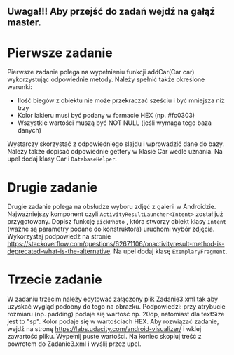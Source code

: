 ## Uwaga!!! Aby przejść do zadań wejdź na gałąź master.

# Pierwsze zadanie

Pierwsze zadanie polega na wypełnieniu funkcji addCar(Car car) wykorzystując odpowiednie metody. Należy spełnić także określone warunki: 
- Ilość biegów z obiektu nie może przekraczać sześciu i być mniejsza niż trzy
- Kolor lakieru musi być podany w formacie HEX (np. #fc0303)
- Wszystkie wartości muszą być NOT NULL (jeśli wymaga tego baza danych)
 
Wystarczy skorzystać z odpowiedniego slajdu i wprowadzić dane do bazy. Należy także dopisać odpowiednie gettery w klasie Car wedle uznania. Na upel dodaj klasy Car i `DatabaseHelper`.

# Drugie zadanie

Drugie zadanie polega na obsłudze wyboru zdjęć z galerii w Androidzie. Najważniejszy komponent czyli `ActivityResultLauncher<Intent>` został już przygotowany. Dopisz funkcję `pickPhoto` , która stworzy obiekt klasy `Intent` (ważne są parametry podane do konstruktora) uruchomi wybór zdjęcia. Wykorzystaj podpowiedź na stronie https://stackoverflow.com/questions/62671106/onactivityresult-method-is-deprecated-what-is-the-alternative. Na upel dodaj klasę `ExemplaryFragment`.

# Trzecie zadanie

W zadaniu trzecim należy edytować załączony plik Zadanie3.xml tak aby uzyskać wygląd podobny do tego na obrazku. Podpowiedzi: przy atrybucie rozmiaru (np. padding) podaje się wartość np. 20dp, natomiast dla textSize jest to "sp". Kolor podaje się w wartościach HEX. Aby rozwiązać zadanie, wejdź na stronę https://labs.udacity.com/android-visualizer/ i wklej zawartość pliku. Wypełnij puste wartości. Na koniec skopiuj treść z powrotem do Zadanie3.xml i wyślij przez upel.
